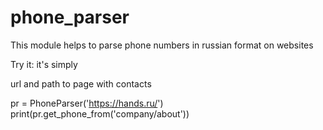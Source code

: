 # phone_parser
This module helps to parse phone numbers in russian format on websites

Try it: it's simply


url and path to page with contacts

pr = PhoneParser('https://hands.ru/') 
print(pr.get_phone_from('company/about'))
